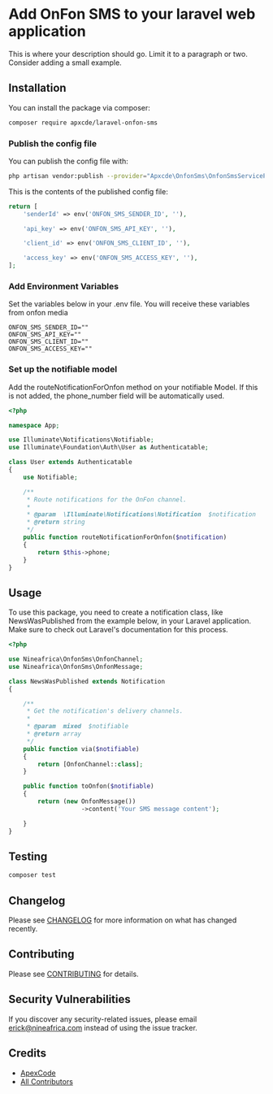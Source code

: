 # Add OnFon SMS to your laravel web application

This is where your description should go. Limit it to a paragraph or two. Consider adding a small example.

## Installation

You can install the package via composer:

```bash
composer require apxcde/laravel-onfon-sms
```

### Publish the config file

You can publish the config file with:

```bash
php artisan vendor:publish --provider="Apxcde\OnfonSms\OnfonSmsServiceProvider" --tag="onfon-sms-config"
```

This is the contents of the published config file:

```php
return [
    'senderId' => env('ONFON_SMS_SENDER_ID', ''),

    'api_key' => env('ONFON_SMS_API_KEY', ''),

    'client_id' => env('ONFON_SMS_CLIENT_ID', ''),

    'access_key' => env('ONFON_SMS_ACCESS_KEY', ''),
];
```

### Add Environment Variables

Set the variables below in your .env file. You will receive these variables from onfon media

```dotenv
ONFON_SMS_SENDER_ID=""
ONFON_SMS_API_KEY=""
ONFON_SMS_CLIENT_ID=""
ONFON_SMS_ACCESS_KEY=""
```

### Set up the notifiable model

Add the routeNotificationForOnfon method on your notifiable Model. If this is not added, the phone_number field will be automatically used.

```php
<?php

namespace App;

use Illuminate\Notifications\Notifiable;
use Illuminate\Foundation\Auth\User as Authenticatable;

class User extends Authenticatable
{
    use Notifiable;

    /**
     * Route notifications for the OnFon channel.
     *
     * @param  \Illuminate\Notifications\Notification  $notification
     * @return string
     */
    public function routeNotificationForOnfon($notification)
    {
        return $this->phone;
    }
}
```

## Usage

To use this package, you need to create a notification class, like NewsWasPublished from the example below, in your Laravel application. Make sure to check out Laravel's documentation for this process.

```php
<?php

use Nineafrica\OnfonSms\OnfonChannel;
use Nineafrica\OnfonSms\OnfonMessage;

class NewsWasPublished extends Notification
{

    /**
     * Get the notification's delivery channels.
     *
     * @param  mixed  $notifiable
     * @return array
     */
    public function via($notifiable)
    {
        return [OnfonChannel::class];
    }

    public function toOnfon($notifiable)
    {
		return (new OnfonMessage())
                    ->content('Your SMS message content');

    }
}
```

## Testing

```bash
composer test
```

## Changelog

Please see [CHANGELOG](CHANGELOG.md) for more information on what has changed recently.

## Contributing

Please see [CONTRIBUTING](.github/CONTRIBUTING.md) for details.

## Security Vulnerabilities

If you discover any security-related issues, please email erick@nineafrica.com instead of using the issue tracker.

## Credits

- [ApexCode](https://github.com/apxcde)
- [All Contributors](../../contributors)

